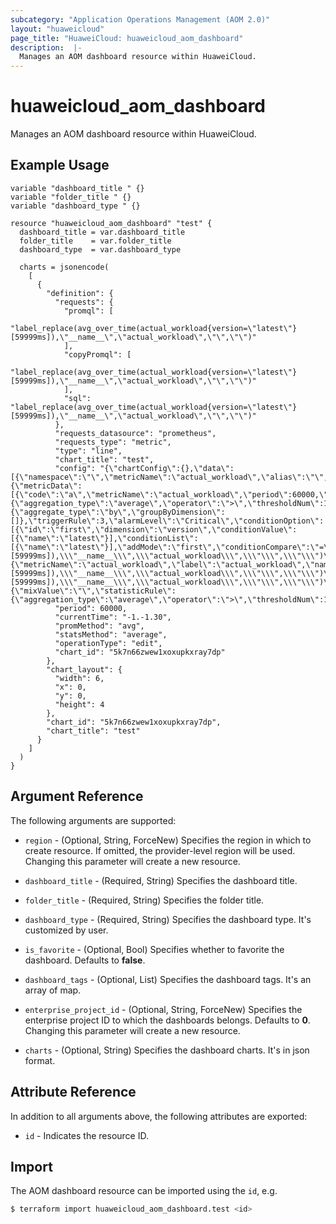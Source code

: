 ```yaml
---
subcategory: "Application Operations Management (AOM 2.0)"
layout: "huaweicloud"
page_title: "HuaweiCloud: huaweicloud_aom_dashboard"
description:  |-
  Manages an AOM dashboard resource within HuaweiCloud.
---
```


# huaweicloud_aom_dashboard

Manages an AOM dashboard resource within HuaweiCloud.

## Example Usage

<!--markdownlint-disable MD033-->
```hcl
variable "dashboard_title " {}
variable "folder_title " {}
variable "dashboard_type " {}

resource "huaweicloud_aom_dashboard" "test" {
  dashboard_title = var.dashboard_title
  folder_title    = var.folder_title
  dashboard_type  = var.dashboard_type

  charts = jsonencode(
    [
      {
        "definition": {
          "requests": {
            "promql": [
              "label_replace(avg_over_time(actual_workload{version=\"latest\"}[59999ms]),\"__name__\",\"actual_workload\",\"\",\"\")"
            ],
            "copyPromql": [
              "label_replace(avg_over_time(actual_workload{version=\"latest\"}[59999ms]),\"__name__\",\"actual_workload\",\"\",\"\")"
            ],
            "sql": "label_replace(avg_over_time(actual_workload{version=\"latest\"}[59999ms]),\"__name__\",\"actual_workload\",\"\",\"\")"
          },
          "requests_datasource": "prometheus",
          "requests_type": "metric",
          "type": "line",
          "chart_title": "test",
          "config": "{\"chartConfig\":{},\"data\":[{\"namespace\":\"\",\"metricName\":\"actual_workload\",\"alias\":\"\",\"isShowCharts\":true}],\"metricSelectConfig\":{\"metricData\":[{\"code\":\"a\",\"metricName\":\"actual_workload\",\"period\":60000,\"statisticRule\":{\"aggregation_type\":\"average\",\"operator\":\">\",\"thresholdNum\":1},\"aggregate_type\":{\"aggregate_type\":\"by\",\"groupByDimension\":[]},\"triggerRule\":3,\"alarmLevel\":\"Critical\",\"conditionOption\":[{\"id\":\"first\",\"dimension\":\"version\",\"conditionValue\":[{\"name\":\"latest\"}],\"conditionList\":[{\"name\":\"latest\"}],\"addMode\":\"first\",\"conditionCompare\":\"=\",\"regExpress\":null}],\"isShowCharts\":true,\"alias\":\"\",\"query\":\"label_replace({statisticMethod}_over_time(actual_workload{version=\\\"latest\\\"}[59999ms]),\\\"__name__\\\",\\\"actual_workload\\\",\\\"\\\",\\\"\\\")\",\"metircV3OriginData\":{\"metricName\":\"actual_workload\",\"label\":\"actual_workload\",\"namespace\":\"\",\"unit\":\"count\",\"help\":\"\"},\"promql\":\"label_replace(avg_over_time(actual_workload{version=\\\"latest\\\"}[59999ms]),\\\"__name__\\\",\\\"actual_workload\\\",\\\"\\\",\\\"\\\")\",\"transformPromql\":\"label_replace(avg_over_time(actual_workload{version=\\\"latest\\\"}[59999ms]),\\\"__name__\\\",\\\"actual_workload\\\",\\\"\\\",\\\"\\\")\"}],\"mixValue\":{\"mixValue\":\"\",\"statisticRule\":{\"aggregation_type\":\"average\",\"operator\":\">\",\"thresholdNum\":1},\"triggerRule\":3,\"alarmLevel\":\"Critical\",\"isShowCharts\":true,\"alias\":\"\"},\"type\":\"single\"}}",
          "period": 60000,
          "currentTime": "-1.-1.30",
          "promMethod": "avg",
          "statsMethod": "average",
          "operationType": "edit",
          "chart_id": "5k7n66zwew1xoxupkxray7dp"
        },
        "chart_layout": {
          "width": 6,
          "x": 0,
          "y": 0,
          "height": 4
        },
        "chart_id": "5k7n66zwew1xoxupkxray7dp",
        "chart_title": "test"
      }
    ]
  )
}
```
<!-- markdownlint-enable MD033 -->

## Argument Reference

The following arguments are supported:

* `region` - (Optional, String, ForceNew) Specifies the region in which to create resource.
  If omitted, the provider-level region will be used. Changing this parameter will create a new resource.

* `dashboard_title` - (Required, String) Specifies the dashboard title.

* `folder_title` - (Required, String) Specifies the folder title.

* `dashboard_type` - (Required, String) Specifies the dashboard type. It's customized by user.

* `is_favorite` - (Optional, Bool) Specifies whether to favorite the dashboard. Defaults to **false**.

* `dashboard_tags` - (Optional, List) Specifies the dashboard tags. It's an array of map.

* `enterprise_project_id` - (Optional, String, ForceNew) Specifies the enterprise project ID to which the dashboards
  belongs. Defaults to **0**. Changing this parameter will create a new resource.

* `charts` - (Optional, String) Specifies the dashboard charts. It's in json format.

## Attribute Reference

In addition to all arguments above, the following attributes are exported:

* `id` - Indicates the resource ID.

## Import

The AOM dashboard resource can be imported using the `id`, e.g.

```bash
$ terraform import huaweicloud_aom_dashboard.test <id>
```

